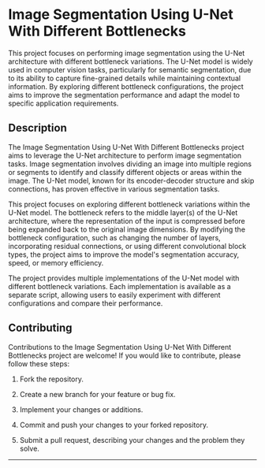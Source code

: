 # Image Segmentation Using U-Net With Different Bottlenecks

This project focuses on performing image segmentation using the U-Net architecture with different bottleneck variations. The U-Net model is widely used in computer vision tasks, particularly for semantic segmentation, due to its ability to capture fine-grained details while maintaining contextual information. By exploring different bottleneck configurations, the project aims to improve the segmentation performance and adapt the model to specific application requirements.

## Description

The Image Segmentation Using U-Net With Different Bottlenecks project aims to leverage the U-Net architecture to perform image segmentation tasks. Image segmentation involves dividing an image into multiple regions or segments to identify and classify different objects or areas within the image. The U-Net model, known for its encoder-decoder structure and skip connections, has proven effective in various segmentation tasks.

This project focuses on exploring different bottleneck variations within the U-Net model. The bottleneck refers to the middle layer(s) of the U-Net architecture, where the representation of the input is compressed before being expanded back to the original image dimensions. By modifying the bottleneck configuration, such as changing the number of layers, incorporating residual connections, or using different convolutional block types, the project aims to improve the model's segmentation accuracy, speed, or memory efficiency.

The project provides multiple implementations of the U-Net model with different bottleneck variations. Each implementation is available as a separate script, allowing users to easily experiment with different configurations and compare their performance.

## Contributing

Contributions to the Image Segmentation Using U-Net With Different Bottlenecks project are welcome! If you would like to contribute, please follow these steps:

1. Fork the repository.

2. Create a new branch for your feature or bug fix.

3. Implement your changes or additions.

4. Commit and push your changes to your forked repository.

5. Submit a pull request, describing your changes and the problem they solve.

---
